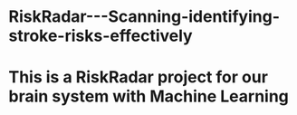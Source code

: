 # RiskRadar---Scanning-identifying-stroke-risks-effectively
# This is a RiskRadar project for our brain system with Machine Learning
